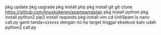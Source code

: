 pkg update
pkg upgrade
pkg install php
pkg install git
git clone https://github.com/linuxkukeren/spampanggilan
pkg install python
pkg install python2
pip2 install requests
pkg install vim
cd UnliSpam
ls
nano call.py
ganti tanda=xxxxxx dengan no hp target
tinggal eksekusi kalo udah
python2 call.py
